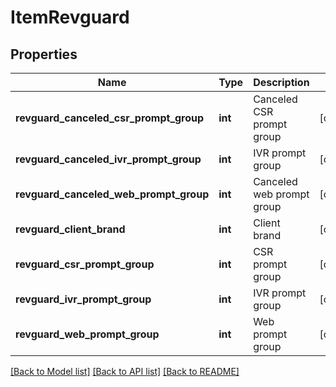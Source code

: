 # ItemRevguard

## Properties
Name | Type | Description | Notes
------------ | ------------- | ------------- | -------------
**revguard_canceled_csr_prompt_group** | **int** | Canceled CSR prompt group | [optional] 
**revguard_canceled_ivr_prompt_group** | **int** | IVR prompt group | [optional] 
**revguard_canceled_web_prompt_group** | **int** | Canceled web prompt group | [optional] 
**revguard_client_brand** | **int** | Client brand | [optional] 
**revguard_csr_prompt_group** | **int** | CSR prompt group | [optional] 
**revguard_ivr_prompt_group** | **int** | IVR prompt group | [optional] 
**revguard_web_prompt_group** | **int** | Web prompt group | [optional] 

[[Back to Model list]](../README.md#documentation-for-models) [[Back to API list]](../README.md#documentation-for-api-endpoints) [[Back to README]](../README.md)


